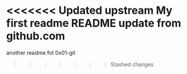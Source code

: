 <<<<<<< Updated upstream
My first readme
README update from github.com
=======
another readme fot 0x01-git
>>>>>>> Stashed changes
